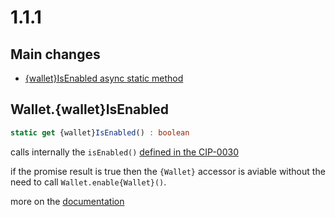 # 1.1.1

## Main changes

- [{wallet}IsEnabled async static method](#isEnabled)

<a name="isEnabled"></a>

## Wallet.{wallet}IsEnabled

```ts
static get {wallet}IsEnabled() : boolean
```

calls internally the ```isEnabled()``` [defined in the CIP-0030](https://github.com/cardano-foundation/CIPs/tree/master/CIP-0030#cardanowalletnameisenabled-promisebool)

if the promise result is true then the ```{Wallet}``` accessor is aviable without the need to call ```Wallet.enable{Wallet}()```.

more on the [documentation]()